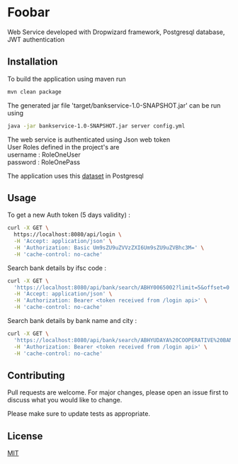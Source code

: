 # Foobar

Web Service developed with Dropwizard framework, Postgresql database, JWT authentication
## Installation

To build the application using maven run  
```bash
mvn clean package
```

The generated jar file 'target/bankservice-1.0-SNAPSHOT.jar' can be run using

```bash
java -jar bankservice-1.0-SNAPSHOT.jar server config.yml
```

The web service is authenticated using Json web token  
User Roles defined in the project's are  
username : RoleOneUser  
password : RoleOnePass  

The application uses this [dataset](https://github.com/snarayanank2/indian_banks) in Postgresql 


## Usage

To get a new Auth token (5 days validity) :

```bash
curl -X GET \
  https://localhost:8080/api/login \
  -H 'Accept: application/json' \
  -H 'Authorization: Basic Um9sZU9uZVVzZXI6Um9sZU9uZVBhc3M=' \
  -H 'cache-control: no-cache'

```

Search bank details by ifsc code :

```bash
curl -X GET \
  'https://localhost:8080/api/bank/search/ABHY0065002?limit=5&offset=0' \
  -H 'Accept: application/json' \
  -H 'Authorization: Bearer <token received from /login api>' \
  -H 'cache-control: no-cache'

```

Search bank details by bank name and city :

```bash
curl -X GET \
  'https://localhost:8080/api/bank/search/ABHYUDAYA%20COOPERATIVE%20BANK%20LIMITED/MUMBAI?limit=5&offset=0' \
  -H 'Authorization: Bearer <token received from /login api>' \
  -H 'cache-control: no-cache'
```

## Contributing
Pull requests are welcome. For major changes, please open an issue first to discuss what you would like to change.

Please make sure to update tests as appropriate.

## License
[MIT](https://choosealicense.com/licenses/mit/)
